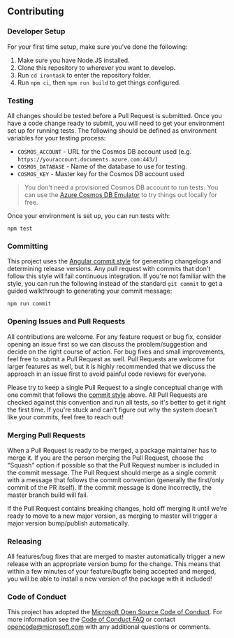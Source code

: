 ## Contributing

### Developer Setup

For your first time setup, make sure you've done the following:

1.  Make sure you have Node.JS installed.
2.  Clone this repository to wherever you want to develop.
3.  Run `cd irontask` to enter the repository folder.
4.  Run `npm ci`, then `npm run build` to get things configured.

### Testing

All changes should be tested before a Pull Request is submitted. Once you have a
code change ready to submit, you will need to get your environment set up for
running tests. The following should be defined as environment variables for your
testing process:

- `COSMOS_ACCOUNT` - URL for the Cosmos DB account used (e.g.
  `https://youraccount.documents.azure.com:443/`)
- `COSMOS_DATABASE` - Name of the database to use for testing.
- `COSMOS_KEY` - Master key for the Cosmos DB account used

> You don't need a provisioned Cosmos DB account to run tests. You can use the
> [Azure Cosmos DB Emulator][] to try things out locally for free.

Once your environment is set up, you can run tests with:

```
npm test
```

### Committing

This project uses the [Angular commit style][] for generating changelogs and
determining release versions. Any pull request with commits that don't follow
this style will fail continuous integration. If you're not familiar with the
style, you can run the following instead of the standard `git commit` to get a
guided walkthrough to generating your commit message:

```
npm run commit
```

### Opening Issues and Pull Requests

All contributions are welcome. For any feature request or bug fix, consider
opening an issue first so we can discuss the problem/suggestion and decide on
the right course of action. For bug fixes and small improvements, feel free to
submit a Pull Request as well. Pull Requests are welcome for larger features as
well, but it is highly recommended that we discuss the approach in an issue
first to avoid painful code reviews for everyone.

Please try to keep a single Pull Request to a single conceptual change with one
commit that follows the [commit style](#committing) above. All Pull Requests are
checked against this convention and run all tests, so it's better to get it
right the first time. If you're stuck and can't figure out why the system
doesn't like your commits, feel free to reach out!

### Merging Pull Requests

When a Pull Request is ready to be merged, a package maintainer has to merge it.
If you are the person merging the Pull Request, choose the "Squash" option if
possible so that the Pull Request number is included in the commit message. The
Pull Request should merge as a single commit with a message that follows the
commit convention (generally the first/only commit of the PR itself). If the
commit message is done incorrectly, the master branch build will fail.

If the Pull Request contains breaking changes, hold off merging it until we're
ready to move to a new major version, as merging to master will trigger a major
version bump/publish automatically.

### Releasing

All features/bug fixes that are merged to master automatically trigger a new
release with an appropriate version bump for the change. This means that within
a few minutes of your feature/bugfix being accepted and merged, you will be able
to install a new version of the package with it included!

### Code of Conduct

This project has adopted the [Microsoft Open Source Code of Conduct][]. For more
information see the [Code of Conduct FAQ][] or contact
[opencode@microsoft.com][] with any additional questions or comments.

[azure cosmos db emulator]:
  https://docs.microsoft.com/azure/cosmos-db/local-emulator
[angular commit style]:
  https://github.com/angular/angular/blob/master/CONTRIBUTING.md#-commit-message-guidelines
[microsoft open source code of conduct]:
  https://opensource.microsoft.com/codeofconduct/
[code of conduct faq]: https://opensource.microsoft.com/codeofconduct/faq/
[opencode@microsoft.com]: mailto:opencode@microsoft.com
